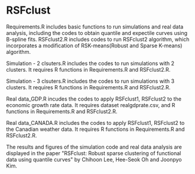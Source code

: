 # RSFclust

Requirements.R includes basic functions to run simulations and real data analysis, including the codes to obtain quantile and expectile curves using B-spline fits. 
RSFclust2.R includes codes to run RSFclust2 algorithm, which incorporates a modification of RSK-means(Robust and Sparse K-means) algorithm.

Simulation - 2 clsuters.R includes the codes to run simulations with 2 clusters. It requires R functions in Requirements.R and RSFclust2.R.

Simulation - 3 clsuters.R includes the codes to run simulations with 3 clusters. It requires R functions in Requirements.R and RSFclust2.R.

Real data_GDP.R incudes the codes to apply RSFclust1, RSFclust2 to the economic growth rate data. It requires dataset realgdprate.csv, and R functions in Requirements.R and RSFclust2.R.

Real data_CANADA.R includes the codes to apply RSFclust1, RSFclust2 to the Canadian weather data. It requires R functions in Requirements.R and RSFclust2.R.

The results and figures of the simulation code and real data analysis are displayed in the paper "RSFclust: Robust sparse clustering of functional data using quantile curves" by Chihoon Lee, Hee-Seok Oh and Joonpyo Kim.
